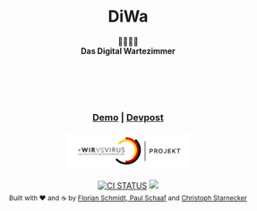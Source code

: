<h1 align="center">DiWa</h1> 

<div align="center">  
  💁‍♂️💁‍♀️
</div>  
<div align="center">  
  <strong>Das Digital Wartezimmer</strong>  
</div>  
<div align="center">
  <h3 style="margin-top:100px">
    <a href="https://wirvsvirus-19373.web.app">
      Demo</a>
    <span> | </span>
    <a href="https://devpost.com/software/diwa-das-digitale-wartezimmer">
     Devpost</a>
  </h3>
</div>

<h4 align="center">
<img height="60" src="https://github.com/CStarn/WirVsVirus/blob/master/client/src/assets/project_logo.png?raw=true">
</h4>

<div align="center">
<a href="https://github.com/CStarn/WirVsVirus/actions">
    <img src="https://github.com/CStarn/WirVsVirus/workflows/Firebase%20deployment/badge.svg" alt="CI STATUS" /></a>
  <a href="https://opensource.org/licenses/MIT">
  <img src="https://img.shields.io/badge/License-MIT-yellow.svg"></a>
</div>

<div align="center" margin-top="50px">  
  <sub>Built with ❤︎ and ☕ by <a href="https://github.com/flodt">Florian Schmidt, </a>  
  <a href="https://github.com/paul-schaaf">Paul Schaaf</a> and  
  <a href="https://github.com/CStarn">  
    Christoph Starnecker  
  </a>  
</div>
